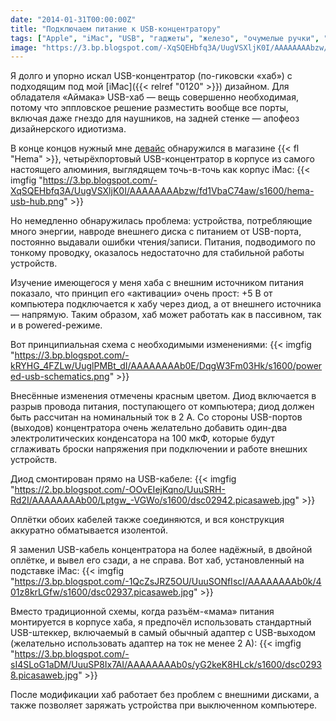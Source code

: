 ```yaml
---
date: "2014-01-31T00:00:00Z"
title: "Подключаем питание к USB-концентратору"
tags: ["Apple", "iMac", "USB", "гаджеты", "железо", "очумелые ручки", "сделай сам", "электроника"]
image: "https://3.bp.blogspot.com/-XqSQEHbfq3A/UugVSXljK0I/AAAAAAAAbzw/fd1VbaC74aw/s1600/hema-usb-hub.png"
---
```


Я долго и упорно искал USB-концентратор (по-гиковски «хаб») с подходящим под мой [iMac]({{< relref "0120" >}}) дизайном. Для обладателя «Аймака» USB-хаб — вещь совершенно необходимая, потому что эппловское решение разместить вообще все порты, включая даже гнездо для наушников, на задней стенке — апофеоз дизайнерского идиотизма.

<!--more-->

В конце концов нужный мне [девайс](http://www.hema.nl/winkel/school-en-kantoor/media-en-computer/accessoires/usb-hub-20-(39609052)) обнаружился в магазине {{< fl "Hema" >}}, четырёхпортовый USB-концентратор в корпусе из самого настоящего алюминия, выглядящем точь-в-точь как корпус iMac:
{{< imgfig "https://3.bp.blogspot.com/-XqSQEHbfq3A/UugVSXljK0I/AAAAAAAAbzw/fd1VbaC74aw/s1600/hema-usb-hub.png" >}}

Но немедленно обнаружилась проблема: устройства, потребляющие много энергии, навроде внешнего диска с питанием от USB-порта, постоянно выдавали ошибки чтения/записи. Питания, подводимого по тонкому проводку, оказалось недостаточно для стабильной работы устройств.

Изучение имеющегося у меня хаба с внешним источником питания показало, что принцип его «активации» очень прост: +5 В от компьютера подключается к хабу через диод, а от внешнего источника — напрямую. Таким образом, хаб может работать как в пассивном, так и в powered-режиме.

Вот принципиальная схема с необходимыми изменениями:
{{< imgfig "https://3.bp.blogspot.com/-kRYHG_4FZLw/UuglPMBt_dI/AAAAAAAAb0E/DqgW3Fm03Hk/s1600/powered-usb-schematics.png" >}}

Внесённые изменения отмечены красным цветом. Диод включается в разрыв провода питания, поступающего от компьютера; диод должен быть рассчитан на номинальный ток в 2 А. Со стороны USB-портов (выходов) концентратора очень желательно добавить один-два электролитических конденсатора на 100 мкФ, которые будут сглаживать броски напряжения при подключении и работе внешних устройств.

Диод смонтирован прямо на USB-кабеле:
{{< imgfig "https://2.bp.blogspot.com/-OOvEIejKqno/UuuSRH-Rd2I/AAAAAAAAb00/Lptgw_-VGWo/s1600/dsc02942.picasaweb.jpg" >}}

Оплётки обоих кабелей также соединяются, и вся конструкция аккуратно обматывается изолентой.

Я заменил USB-кабель концентратора на более надёжный, в двойной оплётке, и вывел его сзади, а не справа. Вот хаб, установленный на подставке iMac:
{{< imgfig "https://3.bp.blogspot.com/-1QcZsJRZ5OU/UuuSONfIscI/AAAAAAAAb0k/401z8krLGfw/s1600/dsc02937.picasaweb.jpg" >}}

Вместо традиционной схемы, когда разъём-«мама» питания монтируется в корпусе хаба, я предпочёл использовать стандартный USB-штеккер, включаемый в самый обычный адаптер с USB-выходом (желательно использовать адаптер на ток не менее 2 А):
{{< imgfig "https://3.bp.blogspot.com/-sI4SLoG1aDM/UuuSP8Ix7AI/AAAAAAAAb0s/yG2keK8HLck/s1600/dsc02938.picasaweb.jpg" >}}

После модификации хаб работает без проблем с внешними дисками, а также позволяет заряжать устройства при выключенном компьютере.
